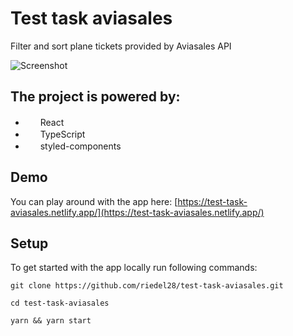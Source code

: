# Test task aviasales

Filter and sort plane tickets provided by Aviasales API</br>


![Screenshot](https://abload.de/img/screenshot2021-02-06arijjq.png)

## The project is powered by:

- <img src="https://reactjs.org/logo-180x180.png" width="16" height="16">&nbsp;&nbsp;React
- <img src="https://www.typescriptlang.org/icons/icon-48x48.png" width="16" height="16">&nbsp;&nbsp;TypeScript
- <img src="https://styled-components.com/favicon.png" width="16" height="16">&nbsp;&nbsp;styled-components


## Demo

You can play around with the app here: [https://test-task-aviasales.netlify.app/](https://test-task-aviasales.netlify.app/)

## Setup

To get started with the app locally run following commands:

```
git clone https://github.com/riedel28/test-task-aviasales.git

cd test-task-aviasales

yarn && yarn start

```
